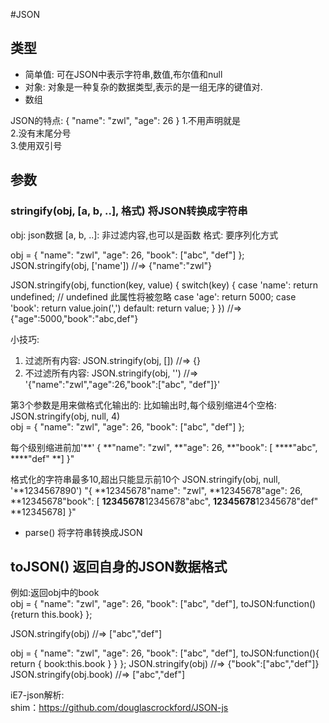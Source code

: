 #JSON

## 类型
* 简单值: 可在JSON中表示字符串,数值,布尔值和null
* 对象: 对象是一种复杂的数据类型,表示的是一组无序的键值对.  
* 数组  

JSON的特点:
{
	"name": "zwl",
	"age": 26
}
1.不用声明就是  
2.没有末尾分号  
3.使用双引号  

## 参数  
### stringify(obj, [a, b, ..], 格式) 将JSON转换成字符串
obj: json数据
[a, b, ..]: 非过滤内容,也可以是函数
格式: 要序列化方式 


obj = {
	"name": "zwl",
	"age": 26,
	"book": ["abc", "def"]
};
JSON.stringify(obj, ['name']) //=> {"name":"zwl"} 

JSON.stringify(obj, function(key, value) {
	switch(key) {
		case 'name': return undefined; // undefined 此属性将被忽略
		case 'age': return 5000;
		case 'book': return value.join(',')
		default: return value;
	}
}) 
//=> {"age":5000,"book":"abc,def"}

小技巧:
1. 过滤所有内容: JSON.stringify(obj, [])  //=> {}  
2. 不过滤所有内容: JSON.stringify(obj, '') //=> '{"name":"zwl","age":26,"book":["abc", "def"]}'  


第3个参数是用来做格式化输出的:
比如输出时,每个级别缩进4个空格:
JSON.stringify(obj, null, 4)  
obj = {
	"name": "zwl",
	"age": 26,
	"book": ["abc", "def"]
};

每个级别缩进前加'**'
{
**"name": "zwl",
**"age": 26,
**"book": [
****"abc",
****"def"
**]
}"  

格式化的字符串最多10,超出只能显示前10个
JSON.stringify(obj, null, '**1234567890')
"{
**12345678"name": "zwl",
**12345678"age": 26,
**12345678"book": [
**12345678**12345678"abc",
**12345678**12345678"def"
**12345678]
}"

* parse() 将字符串转换成JSON  

## toJSON() 返回自身的JSON数据格式
例如:返回obj中的book  
obj = {
	"name": "zwl",
	"age": 26,
	"book": ["abc", "def"],
	toJSON:function(){return this.book}
};

JSON.stringify(obj) //=> ["abc","def"] 

obj = {
	"name": "zwl",
	"age": 26,
	"book": ["abc", "def"],
	toJSON:function(){
		return {
			book:this.book
		}
	}
};
JSON.stringify(obj) //=> {"book":["abc","def"]}  
JSON.stringify(obj.book) //=> ["abc","def"]  


iE7-json解析:  
shim：https://github.com/douglascrockford/JSON-js